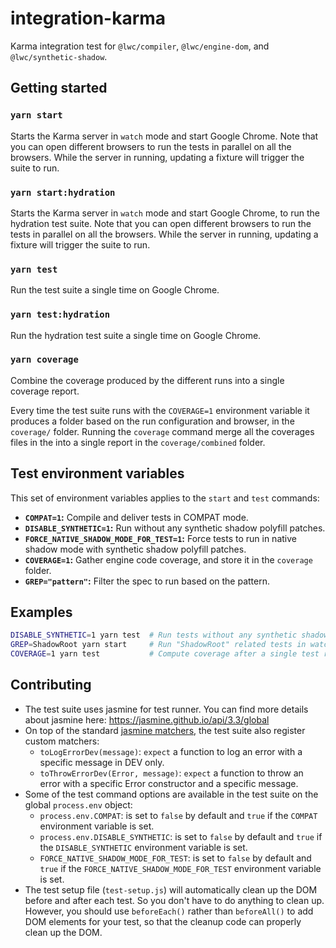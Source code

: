 # integration-karma

Karma integration test for `@lwc/compiler`, `@lwc/engine-dom`, and `@lwc/synthetic-shadow`.

## Getting started

### `yarn start`

Starts the Karma server in `watch` mode and start Google Chrome. Note that you can open different browsers to run the tests in parallel on all the browsers. While the server in running, updating a fixture will trigger the suite to run.

### `yarn start:hydration`

Starts the Karma server in `watch` mode and start Google Chrome, to run the hydration test suite. Note that you can open different browsers to run the tests in parallel on all the browsers. While the server in running, updating a fixture will trigger the suite to run.

### `yarn test`

Run the test suite a single time on Google Chrome.

### `yarn test:hydration`

Run the hydration test suite a single time on Google Chrome.

### `yarn coverage`

Combine the coverage produced by the different runs into a single coverage report.

Every time the test suite runs with the `COVERAGE=1` environment variable it produces a folder based on the run configuration and browser, in the `coverage/` folder. Running the `coverage` command merge all the coverages files in the into a single report in the `coverage/combined` folder.

## Test environment variables

This set of environment variables applies to the `start` and `test` commands:

-   **`COMPAT=1`:** Compile and deliver tests in COMPAT mode.
-   **`DISABLE_SYNTHETIC=1`:** Run without any synthetic shadow polyfill patches.
-   **`FORCE_NATIVE_SHADOW_MODE_FOR_TEST=1`:** Force tests to run in native shadow mode with synthetic shadow polyfill patches.
-   **`COVERAGE=1`:** Gather engine code coverage, and store it in the `coverage` folder.
-   **`GREP="pattern"`:** Filter the spec to run based on the pattern.

## Examples

```sh
DISABLE_SYNTHETIC=1 yarn test  # Run tests without any synthetic shadow polyfills
GREP=ShadowRoot yarn start     # Run "ShadowRoot" related tests in watch mode
COVERAGE=1 yarn test           # Compute coverage after a single test run
```

## Contributing

-   The test suite uses jasmine for test runner. You can find more details about jasmine here: https://jasmine.github.io/api/3.3/global
-   On top of the standard [jasmine matchers](https://jasmine.github.io/api/edge/matchers.html), the test suite also register custom matchers:
    -   `toLogErrorDev(message)`: `expect` a function to log an error with a specific message in DEV only.
    -   `toThrowErrorDev(Error, message)`: `expect` a function to throw an error with a specific Error constructor and a specific message.
-   Some of the test command options are available in the test suite on the global `process.env` object:
    -   `process.env.COMPAT`: is set to `false` by default and `true` if the `COMPAT` environment
        variable is set.
    -   `process.env.DISABLE_SYNTHETIC`: is set to `false` by default and `true` if the
        `DISABLE_SYNTHETIC` environment variable is set.
    -   `FORCE_NATIVE_SHADOW_MODE_FOR_TEST`: is set to `false` by default and `true` if the
        `FORCE_NATIVE_SHADOW_MODE_FOR_TEST` environment variable is set.
-   The test setup file (`test-setup.js`) will automatically clean up the DOM before and after each test. So you don't have to do anything to clean up. However, you should use `beforeEach()` rather than `beforeAll()` to add DOM elements for your test, so that the cleanup code can properly clean up the DOM.
